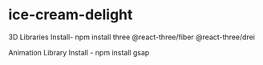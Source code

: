 # ice-cream-delight

3D Libraries Install- npm install three @react-three/fiber @react-three/drei

Animation Library Install - npm install gsap